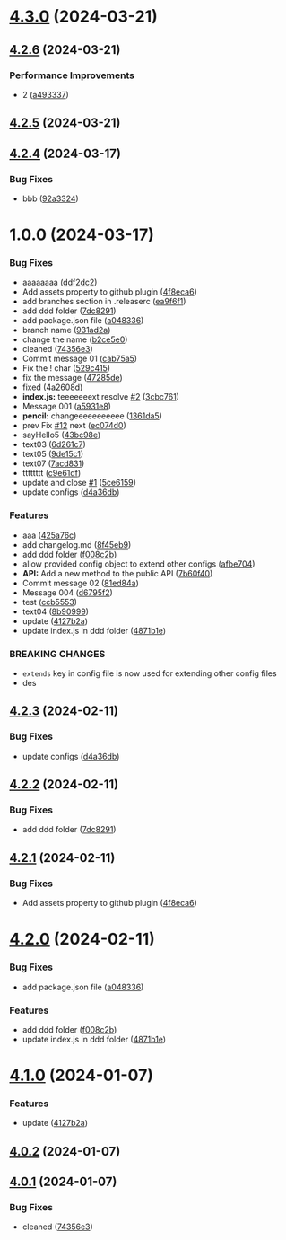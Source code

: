 # [4.3.0](https://github.com/abdolian/abdolian-test-01/compare/v4.2.6...v4.3.0) (2024-03-21)

## [4.2.6](https://github.com/abdolian/abdolian-test-01/compare/v4.2.5...v4.2.6) (2024-03-21)


### Performance Improvements

* 2 ([a493337](https://github.com/abdolian/abdolian-test-01/commit/a4933379bd92e3a310afff0110ae291b1d978815))

## [4.2.5](https://github.com/abdolian/abdolian-test-01/compare/v4.2.4...v4.2.5) (2024-03-21)

## [4.2.4](https://github.com/abdolian/abdolian-test-01/compare/v4.2.3...v4.2.4) (2024-03-17)


### Bug Fixes

* bbb ([92a3324](https://github.com/abdolian/abdolian-test-01/commit/92a332471b2279d51650b230c4ce8fe8054c1060))

# 1.0.0 (2024-03-17)


### Bug Fixes

* aaaaaaaa ([ddf2dc2](https://github.com/abdolian/abdolian-test-01/commit/ddf2dc29b7e1b227c7beff00ed5df1a828dce5c5))
* Add assets property to github plugin ([4f8eca6](https://github.com/abdolian/abdolian-test-01/commit/4f8eca6bca393f0133c60eccd41a664d1055113c))
* add branches section in .releaserc ([ea9f6f1](https://github.com/abdolian/abdolian-test-01/commit/ea9f6f1b49605a03dd623a2c6f87cb9c64c4c162))
* add ddd folder ([7dc8291](https://github.com/abdolian/abdolian-test-01/commit/7dc8291c1ab143f8186643dbfde0332428a49655))
* add package.json file ([a048336](https://github.com/abdolian/abdolian-test-01/commit/a048336477f9a1b1e2f8964b428dfeecc04c29d2))
* branch name ([931ad2a](https://github.com/abdolian/abdolian-test-01/commit/931ad2a91efd2c51ef5ccf54a91e119914691f9b))
* change the name ([b2ce5e0](https://github.com/abdolian/abdolian-test-01/commit/b2ce5e056253ed64f04c7147ee8fece35ac66e68))
* cleaned ([74356e3](https://github.com/abdolian/abdolian-test-01/commit/74356e3880227534114e6c0881572ffb71f46982))
* Commit message 01 ([cab75a5](https://github.com/abdolian/abdolian-test-01/commit/cab75a54a0fda626e8d76b71b56ed78a1a369995))
* Fix the ! char ([529c415](https://github.com/abdolian/abdolian-test-01/commit/529c4157fdb597f6890aa579ca9ec5d44138cf34))
* fix the message ([47285de](https://github.com/abdolian/abdolian-test-01/commit/47285ded339e193843f34176fab05ad16104aaa4))
* fixed ([4a2608d](https://github.com/abdolian/abdolian-test-01/commit/4a2608da0d7bb5e6e6cedff5d9fb5d184579c4f7))
* **index.js:** teeeeeeext resolve [#2](https://github.com/abdolian/abdolian-test-01/issues/2) ([3cbc761](https://github.com/abdolian/abdolian-test-01/commit/3cbc7612436b7db8dd6e1ebd3fcbd90182ea87f3))
* Message 001 ([a5931e8](https://github.com/abdolian/abdolian-test-01/commit/a5931e8c01def27060e90e023db8010afa8dd12b))
* **pencil:** changeeeeeeeeeee ([1361da5](https://github.com/abdolian/abdolian-test-01/commit/1361da5c08766507955828046eff5f4abc30df49))
* prev Fix [#12](https://github.com/abdolian/abdolian-test-01/issues/12) next ([ec074d0](https://github.com/abdolian/abdolian-test-01/commit/ec074d008c3a4c39bb6e80fb6e3741fbfbc5c637))
* sayHello5 ([43bc98e](https://github.com/abdolian/abdolian-test-01/commit/43bc98e10ce1f940b4269d071a252f9e89e17486))
* text03 ([6d261c7](https://github.com/abdolian/abdolian-test-01/commit/6d261c7bb6d6f914329221f2c34c4a770b000d08))
* text05 ([9de15c1](https://github.com/abdolian/abdolian-test-01/commit/9de15c1c5f63922fac3b3abc519594d6f1684246))
* text07 ([7acd831](https://github.com/abdolian/abdolian-test-01/commit/7acd83138db2d7befcba845ee1df3b6e78857f04))
* tttttttt ([c9e61df](https://github.com/abdolian/abdolian-test-01/commit/c9e61df66df53148875d3ebe6167f115954741ad))
* update and close [#1](https://github.com/abdolian/abdolian-test-01/issues/1) ([5ce6159](https://github.com/abdolian/abdolian-test-01/commit/5ce6159e18fca698aeb5f00cc16461ffee61f419))
* update configs ([d4a36db](https://github.com/abdolian/abdolian-test-01/commit/d4a36db8aa93c5c80f34f43bb9750d671b044f16))


### Features

* aaa ([425a76c](https://github.com/abdolian/abdolian-test-01/commit/425a76c804e2d3d07e16f7aa0275ba2121370a98))
* add changelog.md ([8f45eb9](https://github.com/abdolian/abdolian-test-01/commit/8f45eb95c959938f95f65d1717fd3c44207a8b1f))
* add ddd folder ([f008c2b](https://github.com/abdolian/abdolian-test-01/commit/f008c2b1ad5e5f936cd6ee56462a000d5d2e1c5b))
* allow provided config object to extend other configs ([afbe704](https://github.com/abdolian/abdolian-test-01/commit/afbe70467babf750dc5df55e4cff52ce3d9170b9))
* **API:** Add a new method to the public API ([7b60f40](https://github.com/abdolian/abdolian-test-01/commit/7b60f402161eaae1aa5a6907600f2f46ee882bef))
* Commit message 02 ([81ed84a](https://github.com/abdolian/abdolian-test-01/commit/81ed84ae828ea3f1fbc5040478fda445b26e94a3))
* Message 004 ([d6795f2](https://github.com/abdolian/abdolian-test-01/commit/d6795f2d62fae75fb913c7001e88a8d9a92c3682))
* test ([ccb5553](https://github.com/abdolian/abdolian-test-01/commit/ccb555370112d8f88cd0b1e38079ebab71cefe47))
* text04 ([8b90999](https://github.com/abdolian/abdolian-test-01/commit/8b9099924ebdc12139e5c4d7cd7034fc2414e363))
* update ([4127b2a](https://github.com/abdolian/abdolian-test-01/commit/4127b2a5685a603fd12b437e72f51ea3142a7033))
* update index.js in ddd folder ([4871b1e](https://github.com/abdolian/abdolian-test-01/commit/4871b1e644a1c06a5ec0257b7e3d47975d634681))


### BREAKING CHANGES

* `extends` key in config file is now used for extending other config files
* des

## [4.2.3](https://github.com/abdolian/abdolian-test-01/compare/v4.2.2...v4.2.3) (2024-02-11)


### Bug Fixes

* update configs ([d4a36db](https://github.com/abdolian/abdolian-test-01/commit/d4a36db8aa93c5c80f34f43bb9750d671b044f16))

## [4.2.2](https://github.com/abdolian/abdolian-test-01/compare/v4.2.1...v4.2.2) (2024-02-11)


### Bug Fixes

* add ddd folder ([7dc8291](https://github.com/abdolian/abdolian-test-01/commit/7dc8291c1ab143f8186643dbfde0332428a49655))

## [4.2.1](https://github.com/abdolian/abdolian-test-01/compare/v4.2.0...v4.2.1) (2024-02-11)


### Bug Fixes

* Add assets property to github plugin ([4f8eca6](https://github.com/abdolian/abdolian-test-01/commit/4f8eca6bca393f0133c60eccd41a664d1055113c))

# [4.2.0](https://github.com/abdolian/abdolian-test-01/compare/v4.1.0...v4.2.0) (2024-02-11)


### Bug Fixes

* add package.json file ([a048336](https://github.com/abdolian/abdolian-test-01/commit/a048336477f9a1b1e2f8964b428dfeecc04c29d2))


### Features

* add ddd folder ([f008c2b](https://github.com/abdolian/abdolian-test-01/commit/f008c2b1ad5e5f936cd6ee56462a000d5d2e1c5b))
* update index.js in ddd folder ([4871b1e](https://github.com/abdolian/abdolian-test-01/commit/4871b1e644a1c06a5ec0257b7e3d47975d634681))

# [4.1.0](https://github.com/abdolian/abdolian-test-01/compare/v4.0.2...v4.1.0) (2024-01-07)


### Features

* update ([4127b2a](https://github.com/abdolian/abdolian-test-01/commit/4127b2a5685a603fd12b437e72f51ea3142a7033))

## [4.0.2](https://github.com/abdolian/abdolian-test-01/compare/v4.0.1...v4.0.2) (2024-01-07)

## [4.0.1](https://github.com/abdolian/abdolian-test-01/compare/v4.0.0...v4.0.1) (2024-01-07)


### Bug Fixes

* cleaned ([74356e3](https://github.com/abdolian/abdolian-test-01/commit/74356e3880227534114e6c0881572ffb71f46982))
